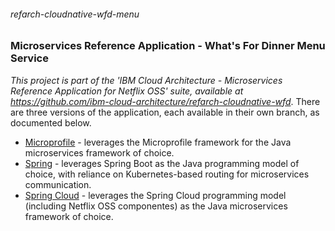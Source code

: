 ###### refarch-cloudnative-wfd-menu

### Microservices Reference Application - What's For Dinner Menu Service

*This project is part of the 'IBM Cloud Architecture - Microservices Reference Application for Netflix OSS' suite, available at
https://github.com/ibm-cloud-architecture/refarch-cloudnative-wfd*.  There are three versions of the application, each available in their own branch, as documented below.

- [Microprofile](tree/microprofile/README.md) - leverages the Microprofile framework for the Java microservices framework of choice.
- [Spring](tree/spring/README.md) - leverages Spring Boot as the Java programming model of choice, with reliance on Kubernetes-based routing for microservices communication.
- [Spring Cloud](tree/spring-cloud/README.md) - leverages the Spring Cloud programming model (including Netflix OSS componentes) as the Java microservices framework of choice.
